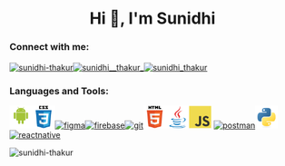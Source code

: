  <h1 align="center">Hi 👋,
        I'm Sunidhi</h1>
<!--     <p align="left"><img
            src="https://komarev.com/ghpvc/?username=sunidhi-thakur&label=Profile%20views&color=0e75b6&style=flat"
            alt="sunidhi-thakur" /></p>- 📫 How to reach me **sunidhi21thakur@gmail.com** -->
            <h3 align="left">Connect with me:</h3>
    <p align="left"><a href="https://linkedin.com/in/sunidhi-thakur" target="blank"><img align="center"
                src="https://raw.githubusercontent.com/rahuldkjain/github-profile-readme-generator/master/src/images/icons/Social/linked-in-alt.svg"
                alt="sunidhi-thakur" height="30" width="40" /></a><a href="https://instagram.com/sunidhi__thakur_"
            target="blank"><img align="center"
                src="https://raw.githubusercontent.com/rahuldkjain/github-profile-readme-generator/master/src/images/icons/Social/instagram.svg"
                alt="sunidhi__thakur_" height="30" width="40" /></a><a href="https://www.leetcode.com/sunidhi_thakur"
            target="blank"><img align="center"
                src="https://raw.githubusercontent.com/rahuldkjain/github-profile-readme-generator/master/src/images/icons/Social/leet-code.svg"
                alt="sunidhi_thakur" height="30" width="40" /></a></p>
    <h3 align="left">Languages and Tools:</h3>
    <p align="left"><a href="https://developer.android.com" target="_blank" rel="noreferrer"><img
                src="https://raw.githubusercontent.com/devicons/devicon/master/icons/android/android-original-wordmark.svg"
                alt="android" width="40" height="40" /></a><a href="https://www.w3schools.com/css/" target="_blank"
            rel="noreferrer"><img
                src="https://raw.githubusercontent.com/devicons/devicon/master/icons/css3/css3-original-wordmark.svg"
                alt="css3" width="40" height="40" /></a><a href="https://www.figma.com/" target="_blank"
            rel="noreferrer"><img src="https://www.vectorlogo.zone/logos/figma/figma-icon.svg" alt="figma" width="40"
                height="40" /></a><a href="https://firebase.google.com/" target="_blank" rel="noreferrer"><img
                src="https://www.vectorlogo.zone/logos/firebase/firebase-icon.svg" alt="firebase" width="40"
                height="40" /></a><a href="https://git-scm.com/" target="_blank" rel="noreferrer"><img
                src="https://www.vectorlogo.zone/logos/git-scm/git-scm-icon.svg" alt="git" width="40"
                height="40" /></a><a href="https://www.w3.org/html/" target="_blank" rel="noreferrer"><img
                src="https://raw.githubusercontent.com/devicons/devicon/master/icons/html5/html5-original-wordmark.svg"
                alt="html5" width="40" height="40" /></a><a href="https://www.java.com" target="_blank"
            rel="noreferrer"><img
                src="https://raw.githubusercontent.com/devicons/devicon/master/icons/java/java-original.svg" alt="java"
                width="40" height="40" /></a><a href="https://developer.mozilla.org/en-US/docs/Web/JavaScript"
            target="_blank" rel="noreferrer"><img
                src="https://raw.githubusercontent.com/devicons/devicon/master/icons/javascript/javascript-original.svg"
                alt="javascript" width="40" height="40" /></a>
               <a href="https://postman.com" target="_blank"
            rel="noreferrer"><img src="https://www.vectorlogo.zone/logos/getpostman/getpostman-icon.svg" alt="postman"
                width="40" height="40" /></a><a href="https://www.python.org" target="_blank" rel="noreferrer"><img
                src="https://raw.githubusercontent.com/devicons/devicon/master/icons/python/python-original.svg"
                alt="python" width="40" height="40" /></a><a href="https://reactnative.dev/" target="_blank"
            rel="noreferrer"><img src="https://reactnative.dev/img/header_logo.svg" alt="reactnative" width="40"
                height="40" /></a></p>
    <p><img align="left"
            src="https://github-readme-stats.vercel.app/api/top-langs?username=sunidhi-thakur&show_icons=true&locale=en&layout=compact"
            alt="sunidhi-thakur" /></p>
